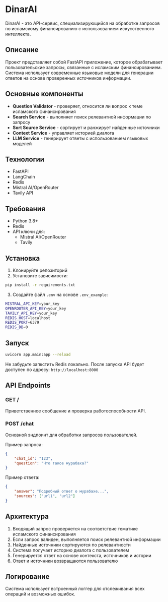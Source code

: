 # DinarAI

DinarAI - это API-сервис, специализирующийся на обработке запросов по исламскому финансированию с использованием искусственного интеллекта.

## Описание

Проект представляет собой FastAPI приложение, которое обрабатывает пользовательские запросы, связанные с исламским финансированием. Система использует современные языковые модели для генерации ответов на основе проверенных источников информации.

## Основные компоненты

- **Question Validator** - проверяет, относится ли вопрос к теме исламского финансирования
- **Search Service** - выполняет поиск релевантной информации по запросу
- **Sort Source Service** - сортирует и ранжирует найденные источники
- **Context Service** - управляет историей диалога
- **LLM Service** - генерирует ответы с использованием языковых моделей

## Технологии

- FastAPI
- LangChain
- Redis
- Mistral AI/OpenRouter
- Tavily API

## Требования

- Python 3.8+
- Redis
- API ключи для:
  - Mistral AI/OpenRouter
  - Tavily

## Установка

1. Клонируйте репозиторий
2. Установите зависимости:
```bash
pip install -r requirements.txt
```
3. Создайте файл `.env` на основе `.env_example`:
```bash
MISTRAL_API_KEY=your_key
OPENROUTER_API_KEY=your_key
TAVILY_API_KEY=your_key
REDIS_HOST=localhost
REDIS_PORT=6379
REDIS_DB=0
```

## Запуск

```bash
uvicorn app.main:app --reload
```

Не забудьте запкстить Redis локально.
После запуска API будет доступен по адресу: `http://localhost:8000`

## API Endpoints

### GET /
Приветственное сообщение и проверка работоспособности API.

### POST /chat
Основной эндпоинт для обработки запросов пользователей.

Пример запроса:
```json
{
    "chat_id": "123",
    "question": "Что такое мурабаха?"
}
```

Пример ответа:
```json
{
    "answer": "Подробный ответ о мурабахе...",
    "sources": ["url1", "url2"]
}
```

## Архитектура

1. Входящий запрос проверяется на соответствие тематике исламского финансирования
2. Если запрос валиден, выполняется поиск релевантной информации
3. Найденные источники сортируются по релевантности
4. Система получает историю диалога с пользователем
5. Генерируется ответ на основе контекста, источников и истории
6. Ответ и источники возвращаются пользователю

## Логирование

Система использует встроенный логгер для отслеживания всех операций и возможных ошибок.
